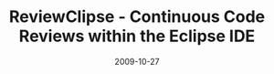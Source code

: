 ---
abstract: ''
authors:
- Mario Bernhart
- Christoph Mayerhofer
- Thomas Grechenig
date: '2009-10-27'
featured: false
links:
- name: Publik
  url: https://publik.tuwien.ac.at/showentry.php?ID=183786&lang=2
publication_types:
- '3'
publishDate: '2009-10-27'
title: ReviewClipse - Continuous Code Reviews within the Eclipse IDE
url_pdf: ''
---